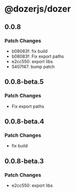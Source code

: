 # @dozerjs/dozer

## 0.0.8

### Patch Changes

- b08083f: fix build
- b08083f: Fix export paths
- e2cc550: export libs
- 5407f47: bump patch

## 0.0.8-beta.5

### Patch Changes

- Fix export paths

## 0.0.8-beta.4

### Patch Changes

- fix build

## 0.0.8-beta.3

### Patch Changes

- e2cc550: export libs
